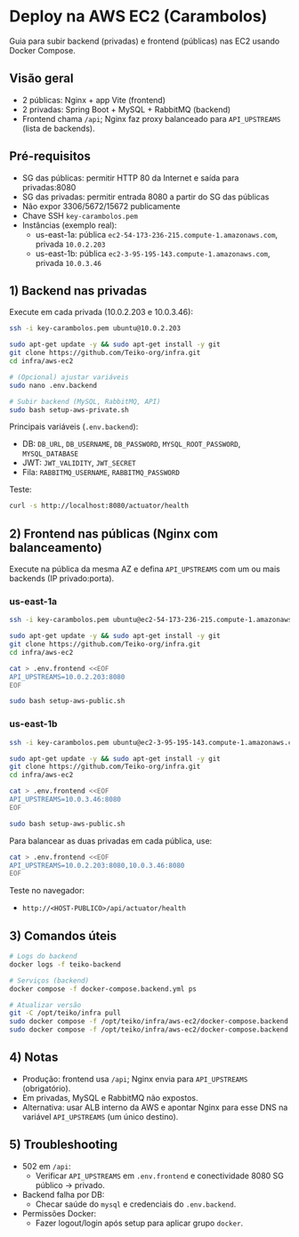# Deploy na AWS EC2 (Carambolos)

Guia para subir backend (privadas) e frontend (públicas) nas EC2 usando Docker Compose.

## Visão geral
- 2 públicas: Nginx + app Vite (frontend)
- 2 privadas: Spring Boot + MySQL + RabbitMQ (backend)
- Frontend chama `/api`; Nginx faz proxy balanceado para `API_UPSTREAMS` (lista de backends).

## Pré-requisitos
- SG das públicas: permitir HTTP 80 da Internet e saída para privadas:8080
- SG das privadas: permitir entrada 8080 a partir do SG das públicas
- Não expor 3306/5672/15672 publicamente
- Chave SSH `key-carambolos.pem`
- Instâncias (exemplo real):
  - us-east-1a: pública `ec2-54-173-236-215.compute-1.amazonaws.com`, privada `10.0.2.203`
  - us-east-1b: pública `ec2-3-95-195-143.compute-1.amazonaws.com`, privada `10.0.3.46`

## 1) Backend nas privadas
Execute em cada privada (10.0.2.203 e 10.0.3.46):
```bash
ssh -i key-carambolos.pem ubuntu@10.0.2.203

sudo apt-get update -y && sudo apt-get install -y git
git clone https://github.com/Teiko-org/infra.git
cd infra/aws-ec2

# (Opcional) ajustar variáveis
sudo nano .env.backend

# Subir backend (MySQL, RabbitMQ, API)
sudo bash setup-aws-private.sh
```
Principais variáveis (`.env.backend`):
- DB: `DB_URL`, `DB_USERNAME`, `DB_PASSWORD`, `MYSQL_ROOT_PASSWORD`, `MYSQL_DATABASE`
- JWT: `JWT_VALIDITY`, `JWT_SECRET`
- Fila: `RABBITMQ_USERNAME`, `RABBITMQ_PASSWORD`

Teste:
```bash
curl -s http://localhost:8080/actuator/health
```

## 2) Frontend nas públicas (Nginx com balanceamento)
Execute na pública da mesma AZ e defina `API_UPSTREAMS` com um ou mais backends (IP privado:porta).

### us-east-1a
```bash
ssh -i key-carambolos.pem ubuntu@ec2-54-173-236-215.compute-1.amazonaws.com

sudo apt-get update -y && sudo apt-get install -y git
git clone https://github.com/Teiko-org/infra.git
cd infra/aws-ec2

cat > .env.frontend <<EOF
API_UPSTREAMS=10.0.2.203:8080
EOF

sudo bash setup-aws-public.sh
```

### us-east-1b
```bash
ssh -i key-carambolos.pem ubuntu@ec2-3-95-195-143.compute-1.amazonaws.com

sudo apt-get update -y && sudo apt-get install -y git
git clone https://github.com/Teiko-org/infra.git
cd infra/aws-ec2

cat > .env.frontend <<EOF
API_UPSTREAMS=10.0.3.46:8080
EOF

sudo bash setup-aws-public.sh
```

Para balancear as duas privadas em cada pública, use:
```bash
cat > .env.frontend <<EOF
API_UPSTREAMS=10.0.2.203:8080,10.0.3.46:8080
EOF
```

Teste no navegador:
- `http://<HOST-PUBLICO>/api/actuator/health`

## 3) Comandos úteis
```bash
# Logs do backend
docker logs -f teiko-backend

# Serviços (backend)
docker compose -f docker-compose.backend.yml ps

# Atualizar versão
git -C /opt/teiko/infra pull
sudo docker compose -f /opt/teiko/infra/aws-ec2/docker-compose.backend.yml build --no-cache
sudo docker compose -f /opt/teiko/infra/aws-ec2/docker-compose.backend.yml up -d
```

## 4) Notas
- Produção: frontend usa `/api`; Nginx envia para `API_UPSTREAMS` (obrigatório).
- Em privadas, MySQL e RabbitMQ não expostos.
- Alternativa: usar ALB interno da AWS e apontar Nginx para esse DNS na variável `API_UPSTREAMS` (um único destino).

## 5) Troubleshooting
- 502 em `/api`:
  - Verificar `API_UPSTREAMS` em `.env.frontend` e conectividade 8080 SG público -> privado.
- Backend falha por DB:
  - Checar saúde do `mysql` e credenciais do `.env.backend`.
- Permissões Docker:
  - Fazer logout/login após setup para aplicar grupo `docker`.
